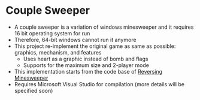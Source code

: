 # Couple Sweeper

- A couple sweeper is a variation of windows minesweeper and it requires 16 bit operating system for run
- Therefore, 64-bit windows cannot run it anymore
- This project re-implement the original game as same as possible: graphics, mechanism, and features
    - Uses heart as a graphic instead of bomb and flags
    - Supports for the maximum size and 2-player mode
- This implementation starts from the code base of [Reversing Minesweeper](https://github.com/repnz/ReversingMinesweeper)
- Requires Microsoft Visual Studio for compilation (more details will be specified soon)